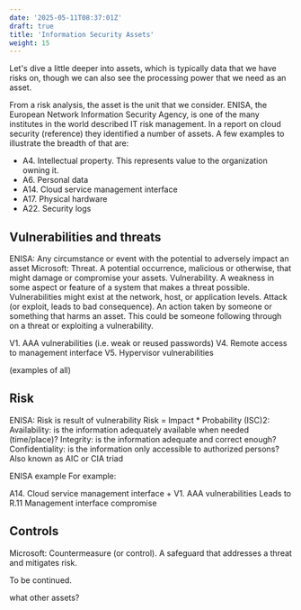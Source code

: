 ```yaml
---
date: '2025-05-11T08:37:01Z'
draft: true
title: 'Information Security Assets'
weight: 15
---
```


Let's dive a little deeper into assets, which is typically data that we have risks on, though we can also see the processing power that we need as an asset.

From a risk analysis, the asset is the unit that we consider.
ENISA, the European Network Information Security Agency, is one of the many institutes in the world described IT risk management.
In a report on cloud security (reference) they identified a number of assets.
A few examples to illustrate the breadth of that are:

- A4. Intellectual property. This represents value to the organization owning it.
- A6. Personal data
- A14. Cloud service management interface
- A17. Physical hardware
- A22. Security logs

## Vulnerabilities and threats

ENISA: Any circumstance or event with the potential to adversely impact an asset
Microsoft:
Threat. A potential occurrence, malicious or otherwise, that might damage or compromise your assets.
Vulnerability. A weakness in some aspect or feature of a system that makes a threat possible. Vulnerabilities might exist at the network, host, or application levels.
Attack (or exploit, leads to bad consequence). An action taken by someone or something that harms an asset. This could be someone following through on a threat or exploiting a vulnerability.

V1. AAA vulnerabilities (i.e. weak or reused passwords)
V4. Remote access to management interface
V5. Hypervisor vulnerabilities

(examples of all)

## Risk

ENISA: Risk is result of vulnerability
Risk = Impact * Probability
 (ISC)2:
Availability: is the information adequately available when needed (time/place)?
Integrity: is the information adequate and correct enough?
Confidentiality: is the information only accessible to authorized persons?
Also known as AIC or CIA triad

ENISA example
For example:

A14. Cloud service management interface
+
V1. AAA vulnerabilities
Leads to
R.11 Management interface compromise

## Controls

Microsoft: Countermeasure (or control). A safeguard that addresses a threat and mitigates risk.

To be continued.

what other assets?
